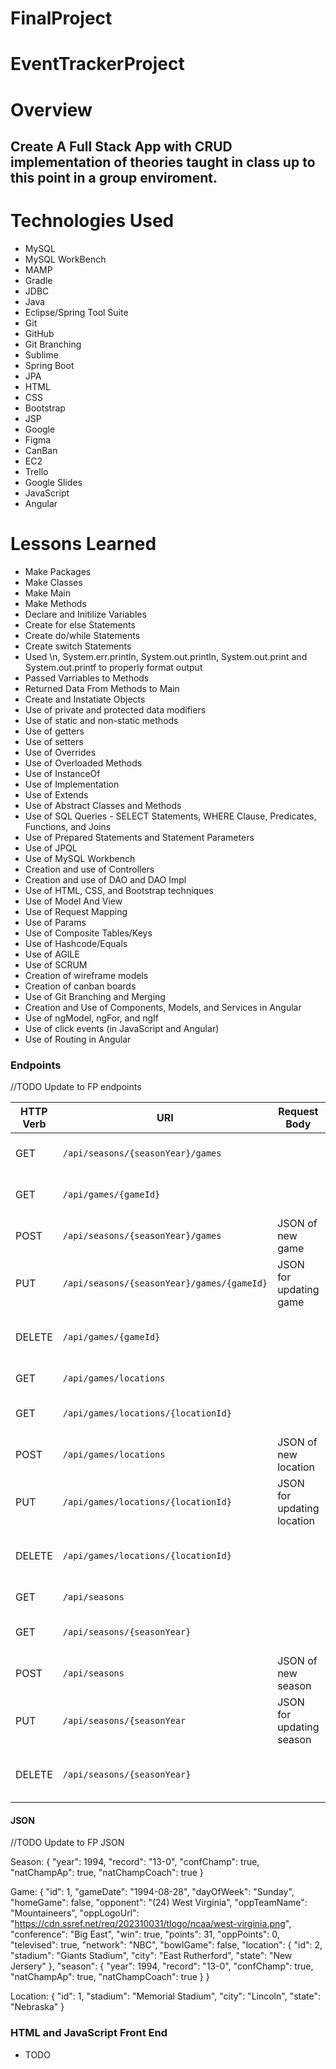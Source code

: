 # FinalProject

# EventTrackerProject

# Overview
## Create A Full Stack App with CRUD implementation of theories taught in class up to this point in a group enviroment. 

# Technologies Used

- MySQL
- MySQL WorkBench
- MAMP
- Gradle
- JDBC
- Java
- Eclipse/Spring Tool Suite
- Git
- GitHub
- Git Branching
- Sublime
- Spring Boot
- JPA
- HTML
- CSS
- Bootstrap
- JSP
- Google
- Figma
- CanBan
- EC2
- Trello
- Google Slides
- JavaScript
- Angular

# Lessons Learned

- Make Packages
- Make Classes
- Make Main
- Make Methods
- Declare and Initilize Variables
- Create for else Statements
- Create do/while Statements
- Create switch Statements
- Used \n, System.err.println, System.out.println, System.out.print and System.out.printf to properly format output
- Passed Varriables to Methods
- Returned Data From Methods to Main
- Create and Instatiate Objects
- Use of private and protected data modifiers
- Use of static and non-static methods
- Use of getters
- Use of setters
- Use of Overrides
- Use of Overloaded Methods
- Use of InstanceOf
- Use of Implementation
- Use of Extends
- Use of Abstract Classes and Methods
- Use of SQL Queries - SELECT Statements, WHERE Clause, Predicates, Functions, and Joins
- Use of Prepared Statements and Statement Parameters
- Use of JPQL
- Use of MySQL Workbench
- Creation and use of Controllers
- Creation and use of DAO and DAO Impl
- Use of HTML, CSS, and Bootstrap techniques
- Use of Model And View
- Use of Request Mapping
- Use of Params
- Use of Composite Tables/Keys
- Use of Hashcode/Equals
- Use of AGILE 
- Use of SCRUM
- Creation of wireframe models
- Creation of canban boards
- Use of Git Branching and Merging
- Creation and Use of Components, Models, and Services in Angular
- Use of ngModel, ngFor, and ngIf
- Use of click events (in JavaScript and Angular)
- Use of Routing in Angular

### Endpoints

//TODO Update to FP endpoints

| HTTP Verb | URI                                        | Request Body               | Response Body            | Status           |
|-----------|--------------------------------------------|----------------------------|--------------------------|------------------|
| GET       | `/api/seasons/{seasonYear}/games`          |                            | List of games by season  | 200              |
| GET       | `/api/games/{gameId}`                      |                            | Single game              | 200 or 404       |
| POST      | `/api/seasons/{seasonYear}/games`          | JSON of new game           | JSON of created game     | 201 or 400       |
| PUT       | `/api/seasons/{seasonYear}/games/{gameId}` | JSON for updating game     | JSON of updated game     | 200, 404, or 400 |
| DELETE    | `/api/games/{gameId}`                      |                            |                          | 204, 404, or 400 |
| GET       | `/api/games/locations`                     |                            | List of locations        | 200              |
| GET       | `/api/games/locations/{locationId}`        |                            | Single location          | 200 or 404       |
| POST      | `/api/games/locations`                     | JSON of new location       | JSON of created location | 201 or 400       |
| PUT       | `/api/games/locations/{locationId}`        | JSON for updating location | JSON of updated location | 200, 404, or 400 |
| DELETE    | `/api/games/locations/{locationId}`        |                            |                          | 204, 404, or 400 |
| GET       | `/api/seasons`                             |                            | List of seasons          | 200              |
| GET       | `/api/seasons/{seasonYear}`                |                            | Single season            | 200 or 404       |
| POST      | `/api/seasons`                             | JSON of new season         | JSON of created season   | 201 or 400       |
| PUT       | `/api/seasons/{seasonYear`                 | JSON for updating season   | JSON of updated season   | 200, 404, or 400 |
| DELETE    | `/api/seasons/{seasonYear}`                |                            |                          | 204, 404, or 400 |


#### JSON

//TODO Update to FP JSON

Season: 
	{
   	"year": 1994,
    "record": "13-0",
    "confChamp": true,
    "natChampAp": true,
    "natChampCoach": true
}

Game:
	{
    "id": 1,
    "gameDate": "1994-08-28",
    "dayOfWeek": "Sunday",
    "homeGame": false,
    "opponent": "(24) West Virginia",
    "oppTeamName": "Mountaineers",
    "oppLogoUrl": "https://cdn.ssref.net/req/202310031/tlogo/ncaa/west-virginia.png",
    "conference": "Big East",
    "win": true,
    "points": 31,
    "oppPoints": 0,
    "televised": true,
    "network": "NBC",
    "bowlGame": false,
    "location": {
        "id": 2,
        "stadium": "Giants Stadium",
        "city": "East Rutherford",
        "state": "New Jersery"
    },
    "season": {
        "year": 1994,
        "record": "13-0",
        "confChamp": true,
        "natChampAp": true,
        "natChampCoach": true
    }
}

Location:
	{
    "id": 1,
    "stadium": "Memorial Stadium",
    "city": "Lincoln",
    "state": "Nebraska"
}

### HTML and JavaScript Front End

* TODO





